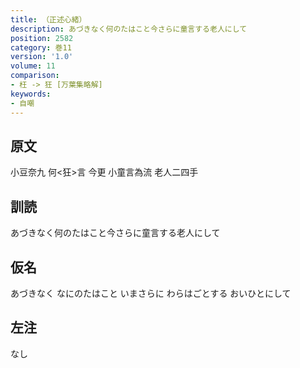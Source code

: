 ```yaml
---
title: （正述心緒）
description: あづきなく何のたはこと今さらに童言する老人にして
position: 2582
category: 巻11
version: '1.0'
volume: 11
comparison:
- 枉 -> 狂 [万葉集略解]
keywords:
- 自嘲
---
```


## 原文

小豆奈九 何<狂>言 今更 小童言為流 老人二四手

## 訓読

あづきなく何のたはこと今さらに童言する老人にして

## 仮名

あづきなく なにのたはこと いまさらに わらはごとする おいひとにして

## 左注

なし
